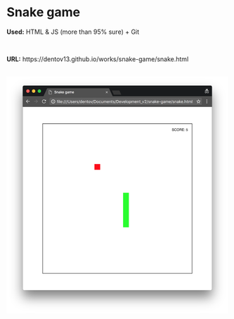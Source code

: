# Snake game
<p><strong>Used:</strong> HTML & JS (more than 95% sure) + Git </p><br>
<p><strong>URL:</strong> https://dentov13.github.io/works/snake-game/snake.html</p><br>
<img src="preview.png" width="750">
